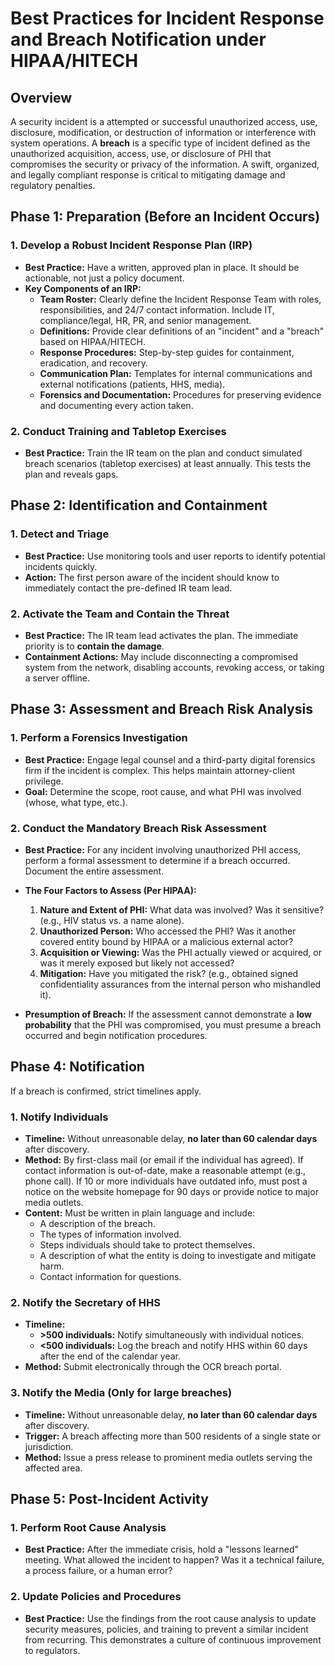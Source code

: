 # Best Practices for Incident Response and Breach Notification under HIPAA/HITECH

## Overview

A security incident is a attempted or successful unauthorized access, use, disclosure, modification, or destruction of information or interference with system operations. A **breach** is a specific type of incident defined as the unauthorized acquisition, access, use, or disclosure of PHI that compromises the security or privacy of the information. A swift, organized, and legally compliant response is critical to mitigating damage and regulatory penalties.

## Phase 1: Preparation (Before an Incident Occurs)

### 1. Develop a Robust Incident Response Plan (IRP)
*   **Best Practice:** Have a written, approved plan in place. It should be actionable, not just a policy document.
*   **Key Components of an IRP:**
    *   **Team Roster:** Clearly define the Incident Response Team with roles, responsibilities, and 24/7 contact information. Include IT, compliance/legal, HR, PR, and senior management.
    *   **Definitions:** Provide clear definitions of an "incident" and a "breach" based on HIPAA/HITECH.
    *   **Response Procedures:** Step-by-step guides for containment, eradication, and recovery.
    *   **Communication Plan:** Templates for internal communications and external notifications (patients, HHS, media).
    *   **Forensics and Documentation:** Procedures for preserving evidence and documenting every action taken.

### 2. Conduct Training and Tabletop Exercises
*   **Best Practice:** Train the IR team on the plan and conduct simulated breach scenarios (tabletop exercises) at least annually. This tests the plan and reveals gaps.

## Phase 2: Identification and Containment

### 1. Detect and Triage
*   **Best Practice:** Use monitoring tools and user reports to identify potential incidents quickly.
*   **Action:** The first person aware of the incident should know to immediately contact the pre-defined IR team lead.

### 2. Activate the Team and Contain the Threat
*   **Best Practice:** The IR team lead activates the plan. The immediate priority is to **contain the damage**.
*   **Containment Actions:** May include disconnecting a compromised system from the network, disabling accounts, revoking access, or taking a server offline.

## Phase 3: Assessment and Breach Risk Analysis

### 1. Perform a Forensics Investigation
*   **Best Practice:** Engage legal counsel and a third-party digital forensics firm if the incident is complex. This helps maintain attorney-client privilege.
*   **Goal:** Determine the scope, root cause, and what PHI was involved (whose, what type, etc.).

### 2. Conduct the Mandatory Breach Risk Assessment
*   **Best Practice:** For any incident involving unauthorized PHI access, perform a formal assessment to determine if a breach occurred. Document the entire assessment.
*   **The Four Factors to Assess (Per HIPAA):**
    1.  **Nature and Extent of PHI:** What data was involved? Was it sensitive? (e.g., HIV status vs. a name alone).
    2.  **Unauthorized Person:** Who accessed the PHI? Was it another covered entity bound by HIPAA or a malicious external actor?
    3.  **Acquisition or Viewing:** Was the PHI actually viewed or acquired, or was it merely exposed but likely not accessed?
    4.  **Mitigation:** Have you mitigated the risk? (e.g., obtained signed confidentiality assurances from the internal person who mishandled it).

*   **Presumption of Breach:** If the assessment cannot demonstrate a **low probability** that the PHI was compromised, you must presume a breach occurred and begin notification procedures.

## Phase 4: Notification

If a breach is confirmed, strict timelines apply.

### 1. Notify Individuals
*   **Timeline:** Without unreasonable delay, **no later than 60 calendar days** after discovery.
*   **Method:** By first-class mail (or email if the individual has agreed). If contact information is out-of-date, make a reasonable attempt (e.g., phone call). If 10 or more individuals have outdated info, must post a notice on the website homepage for 90 days or provide notice to major media outlets.
*   **Content:** Must be written in plain language and include:
    *   A description of the breach.
    *   The types of information involved.
    *   Steps individuals should take to protect themselves.
    *   A description of what the entity is doing to investigate and mitigate harm.
    *   Contact information for questions.

### 2. Notify the Secretary of HHS
*   **Timeline:**
    *   **>500 individuals:** Notify simultaneously with individual notices.
    *   **<500 individuals:** Log the breach and notify HHS within 60 days after the end of the calendar year.
*   **Method:** Submit electronically through the OCR breach portal.

### 3. Notify the Media (Only for large breaches)
*   **Timeline:** Without unreasonable delay, **no later than 60 calendar days** after discovery.
*   **Trigger:** A breach affecting more than 500 residents of a single state or jurisdiction.
*   **Method:** Issue a press release to prominent media outlets serving the affected area.

## Phase 5: Post-Incident Activity

### 1. Perform Root Cause Analysis
*   **Best Practice:** After the immediate crisis, hold a "lessons learned" meeting. What allowed the incident to happen? Was it a technical failure, a process failure, or a human error?

### 2. Update Policies and Procedures
*   **Best Practice:** Use the findings from the root cause analysis to update security measures, policies, and training to prevent a similar incident from recurring. This demonstrates a culture of continuous improvement to regulators.